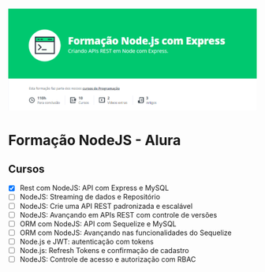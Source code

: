 ![screenshot](assets/screenshot.png)

# Formação NodeJS - Alura

## Cursos
- [x] Rest com NodeJS: API com Express e MySQL
- [ ] NodeJS: Streaming de dados e Repositório
- [ ] NodeJS: Crie uma API REST padronizada e escalável
- [ ] NodeJS: Avançando em APIs REST com controle de versões
- [ ] ORM com NodeJS: API com Sequelize e MySQL
- [ ] ORM com NodeJS: Avançando nas funcionalidades do Sequelize
- [ ] Node.js e JWT: autenticação com tokens
- [ ] Node.js: Refresh Tokens e confirmação de cadastro
- [ ] NodeJS: Controle de acesso e autorização com RBAC
